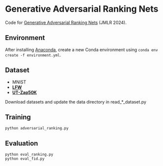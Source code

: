 # Generative Adversarial Ranking Nets

Code for [Generative Adversarial Ranking Nets]() (JMLR 2024). 

## Environment
After installing [Anaconda](https://www.anaconda.com/), create a new Conda environment using `conda env create -f environment.yml`.

## Dataset
- MNIST
- **[LFW](https://vis-www.cs.umass.edu/lfw/)**
- **[UT-Zap50K](https://vision.cs.utexas.edu/projects/finegrained/utzap50k/)**  

Download datasets and update the data directory in read_*_dataset.py

## Training
`python adversarial_ranking.py`

## Evaluation
`python eval_ranking.py`  
`python eval_fid.py`
